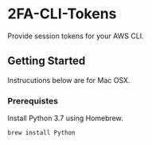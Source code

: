 # 2FA-CLI-Tokens
Provide session tokens for your AWS CLI. 

## Getting Started 
Instrucutions below are for Mac OSX.

### Prerequistes 
Install Python 3.7 using Homebrew.
```
brew install Python
```
